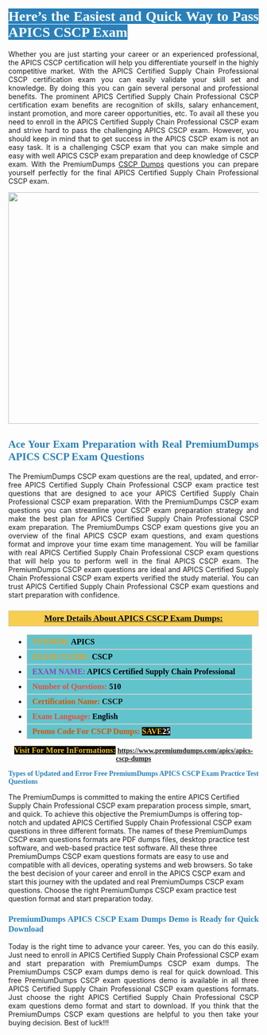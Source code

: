 <h1 style="text-align: justify;"><span style="color:#ffffff;"><span style="font-family:Georgia,serif;"><strong><span style="background-color:#2980b9;">Here’s the Easiest and Quick Way to Pass APICS CSCP Exam</span></strong></span></span></h1>

<p style="text-align: justify;">Whether you are just starting your career or an experienced professional, the APICS CSCP certification will help you differentiate yourself in the highly competitive market. With the APICS Certified Supply Chain Professional CSCP certification exam you can easily validate your skill set and knowledge. By doing this you can gain several personal and professional benefits. The prominent APICS Certified Supply Chain Professional CSCP certification exam benefits are recognition of skills, salary enhancement, instant promotion, and more career opportunities, etc. To avail all these you need to enroll in the APICS Certified Supply Chain Professional CSCP exam and strive hard to pass the challenging APICS CSCP exam. However, you should keep in mind that to get success in the APICS CSCP exam is not an easy task. It is a challenging CSCP exam that you can make simple and easy with well APICS CSCP exam preparation and deep knowledge of CSCP exam. With the PremiumDumps <a href="https://www.premiumdumps.com/apics/apics-cscp-dumps">CSCP Dumps</a> questions you can prepare yourself perfectly for the final APICS Certified Supply Chain Professional CSCP exam.</p>

<p style="text-align: center;"><a href="https://www.premiumdumps.com/apics/apics-cscp-dumps"><img alt="" src="https://i.imgur.com/KJGzbJ2.jpeg" style="width: 700px; height: 465px;" /></a></p>

<h2 style="text-align: justify;"><span style="color:#2980b9;"><span style="font-family:Georgia,serif;"><strong>Ace Your Exam Preparation with Real PremiumDumps APICS CSCP Exam Questions</strong></span></span></h2>

<p style="text-align: justify;">The PremiumDumps CSCP exam questions are the real, updated, and error-free APICS Certified Supply Chain Professional CSCP exam practice test questions that are designed to ace your APICS Certified Supply Chain Professional CSCP exam preparation. With the PremiumDumps CSCP exam questions you can streamline your CSCP exam preparation strategy and make the best plan for APICS Certified Supply Chain Professional CSCP exam preparation. The PremiumDumps CSCP exam questions give you an overview of the final APICS CSCP exam questions, and exam questions format and improve your time exam time management. You will be familiar with real APICS Certified Supply Chain Professional CSCP exam questions that will help you to perform well in the final APICS CSCP exam. The PremiumDumps CSCP exam questions are ideal and APICS Certified Supply Chain Professional CSCP exam experts verified the study material. You can trust APICS Certified Supply Chain Professional CSCP exam questions and start preparation with confidence.</p>

<h3 style="background: #f7ce50; border: 1px solid rgb(204, 204, 204); padding: 5px 10px; text-align: center;"><span style="font-family:Georgia,serif;"><u><u><span style="color:#000000;"><span style="font-size:11pt"><span style="line-height:normal"><b><span style="font-size:13.0pt"><span cambria="">More Details About APICS CSCP Exam Dumps:</span></span></b></span></span></span></u></u></span></h3>

<ul>
	<li style="margin:0cm 10pt">
	<div style="background:#61c4cd; border: 1px solid rgb(204, 204, 204); padding: 5px 10px; text-align: justify;"><span style="font-family:Georgia,serif;"><span style="font-size:11pt"><span style="line-height:normal"><b><span style="font-size:12.0pt"><span new="" roman="" times=""><span style="color:#f39c12;">VENDOR:</span> <span style="color:#000000;">APICS</span></span></span></b></span></span></span></div>
	</li>
	<li style="margin:0cm 10pt">
	<div style="background: #61c4cd; border: 1px solid rgb(204, 204, 204); padding: 5px 10px; text-align: justify;"><span style="font-family:Georgia,serif;"><span style="font-size:11pt"><span style="line-height:normal"><b><span style="font-size:12.0pt"><span new="" roman="" times=""><span style="color:#f39c12;">EXAM CCODE:</span> <span style="color:#000000;">CSCP</span></span></span></b></span></span></span></div>
	</li>
	<li style="margin:0cm 10pt">
	<div style="background: #61c4cd; border: 1px solid rgb(204, 204, 204); padding: 5px 10px; text-align: justify;"><span style="font-family:Georgia,serif;"><span style="font-size:11pt"><span style="line-height:normal"><b><span style="font-size:12.0pt"><span new="" roman="" times=""><span style="color:#8e44ad;">EXAM NAME:</span> <span style="color:#000000;">APICS Certified Supply Chain Professional</span></span></span></b></span></span></span></div>
	</li>
	<li style="margin:0cm 10pt">
	<div style="background: #61c4cd; border: 1px solid rgb(204, 204, 204); padding: 5px 10px;"><span style="font-family:Georgia,serif;"><span style="font-size:11pt"><span style="line-height:normal"><b><span style="font-size:12.0pt"><span new="" roman="" times=""><span style="color:#e74c3c;">Number of Questions:</span><span style="color:#000000;"><span style="color:#f1c40f;"> </span>510</span></span></span></b></span></span></span></div>
	</li>
	<li style="margin:0cm 10pt">
	<div style="background: #61c4cd; border: 1px solid rgb(204, 204, 204); padding: 5px 10px; text-align: justify;"><span style="font-family:Georgia,serif;"><span style="font-size:11pt"><span style="line-height:normal"><b><span style="font-size:12.0pt"><span new="" roman="" times=""><span style="color:#d35400;">Certification Name:</span> CSCP</span></span></b></span></span></span></div>
	</li>
	<li style="margin:0cm 10pt">
	<div style="background: #61c4cd; border: 1px solid rgb(204, 204, 204); padding: 5px 10px; text-align: justify;"><span style="font-family:Georgia,serif;"><span style="font-size:11pt"><span style="line-height:normal"><b><span style="font-size:12.0pt"><span new="" roman="" times=""><span style="color:#e74c3c;">Exam Language:</span> <span style="color:#000000;">English</span></span></span></b></span></span></span></div>
	</li>
	<li style="margin:0cm 10pt">
	<div style="background: #61c4cd; border: 1px solid rgb(204, 204, 204); padding: 5px 10px;"><span style="font-family:Georgia,serif;"><span style="font-size:11pt"><span style="line-height:normal"><b><span style="font-size:12.0pt"><span new="" roman="" times=""><span style="color:#d35400;">Promo Code For CSCP Dumps:</span><span style="color:#f1c40f;"> <span style="background-color:#000000;">SAVE</span></span><span style="color:#ffffff;"><span style="background-color:#000000;">25</span></span></span></span></b></span></span></span></div>
	</li>
</ul>

<p style="text-align: center;"><span style="font-family:Georgia,serif;"><strong><span style="font-size:16px;"><span style="color:#f1c40f;"><span style="background-color:#000000;">Visit For More InFormations:</span></span></span> <a href="https://www.premiumdumps.com/apics/apics-cscp-dumps">https://www.premiumdumps.com/apics/apics-cscp-dumps</a></strong></span></p>

<p><span style="color:#2980b9;"><span style="font-family:Georgia,serif;"><strong><strong><strong>Types of Updated and Error Free PremiumDumps APICS CSCP Exam Practice Test Questions</strong></strong></strong></span></span></p>

<p>The PremiumDumps is committed to making the entire APICS Certified Supply Chain Professional CSCP exam preparation process simple, smart, and quick. To achieve this objective the PremiumDumps is offering top-notch and updated APICS Certified Supply Chain Professional CSCP exam questions in three different formats. The names of these PremiumDumps CSCP exam questions formats are PDF dumps files, desktop practice test software, and web-based practice test software. All these three PremiumDumps CSCP exam questions formats are easy to use and compatible with all devices, operating systems and web browsers. So take the best decision of your career and enroll in the APICS CSCP exam and start this journey with the updated and real PremiumDumps CSCP exam questions. Choose the right PremiumDumps CSCP exam practice test question format and start preparation today.</p>

<h3 style="text-align: justify;"><span style="color:#2980b9;"><span style="font-family:Georgia,serif;"><strong><strong><strong>PremiumDumps APICS CSCP Exam Dumps Demo is Ready for Quick Download</strong></strong></strong></span></span></h3>

<p style="text-align: justify;">Today is the right time to advance your career. Yes, you can do this easily. Just need to enroll in APICS Certified Supply Chain Professional CSCP exam and start preparation with PremiumDumps CSCP exam dumps. The PremiumDumps CSCP exam dumps demo is real for quick download. This free PremiumDumps CSCP exam questions demo is available in all three APICS Certified Supply Chain Professional CSCP exam questions formats. Just choose the right APICS Certified Supply Chain Professional CSCP exam questions demo format and start to download. If you think that the PremiumDumps CSCP exam questions are helpful to you then take your buying decision. Best of luck!!!</p>
